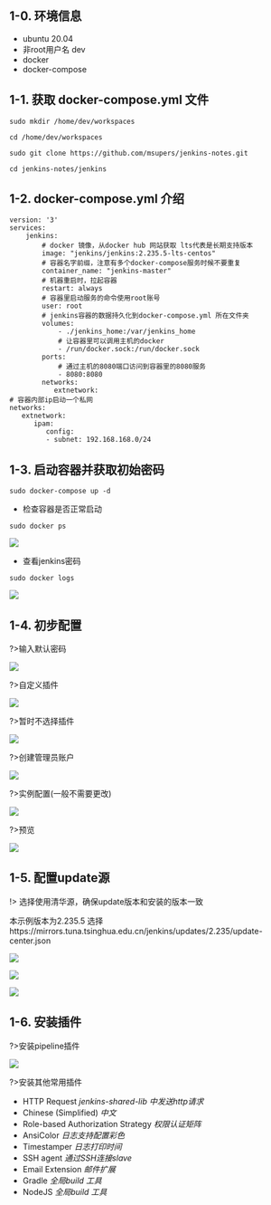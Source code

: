 ## 1-0. 环境信息

- ubuntu 20.04
- 非root用户名 dev
- docker
- docker-compose

## 1-1. 获取 docker-compose.yml 文件

```
sudo mkdir /home/dev/workspaces

cd /home/dev/workspaces

sudo git clone https://github.com/msupers/jenkins-notes.git

cd jenkins-notes/jenkins

```

## 1-2. docker-compose.yml 介绍

```
version: '3'
services:
    jenkins:
        # docker 镜像，从docker hub 网站获取 lts代表是长期支持版本
        image: "jenkins/jenkins:2.235.5-lts-centos"
        # 容器名字前缀，注意有多个docker-compose服务时候不要重复
        container_name: "jenkins-master"
        # 机器重启时，拉起容器
        restart: always
        # 容器里启动服务的命令使用root账号
        user: root
        # jenkins容器的数据持久化到docker-compose.yml 所在文件夹
        volumes:
            - ./jenkins_home:/var/jenkins_home
            # 让容器里可以调用主机的docker
            - /run/docker.sock:/run/docker.sock
        ports:
            # 通过主机的8080端口访问到容器里的8080服务
            - 8080:8080
        networks:
           extnetwork:
# 容器内部ip启动一个私网
networks:
   extnetwork:
      ipam:
         config:
         - subnet: 192.168.168.0/24
```

## 1-3. 启动容器并获取初始密码

```
sudo docker-compose up -d 
```

- 检查容器是否正常启动

```
sudo docker ps 
```

![](../_images/2020-11-12_20-10.png)

- 查看jenkins密码

```
sudo docker logs  
```

![](../_images/2020-11-12_20-11.png)

## 1-4. 初步配置

?>输入默认密码

![](../_images/2020-11-12_20-31.png)

?>自定义插件

![](../_images/2020-11-12_20-32.png)

?>暂时不选择插件

![](../_images/2020-11-12_20-33.png)

?>创建管理员账户

![](../_images/2020-11-12_20-34.png)

?>实例配置(一般不需要更改)

![](../_images/2020-11-12_20-35.png)

?>预览

![](../_images/2020-11-12_20-36.png)

## 1-5. 配置update源

!> 选择使用清华源，确保update版本和安装的版本一致

本示例版本为2.235.5 选择https://mirrors.tuna.tsinghua.edu.cn/jenkins/updates/2.235/update-center.json

![](../_images/2020-11-12_20-43.png)

![](../_images/2020-11-12_20-44.png)

![](../_images/2020-11-12_20-47.png)



## 1-6. 安装插件

?>安装pipeline插件

![](../_images/2020-11-12_20-51.gif)

?>安装其他常用插件

- HTTP Request *jenkins-shared-lib 中发送http请求*
- Chinese (Simplified) *中文*
- Role-based Authorization Strategy *权限认证矩阵*
- AnsiColor *日志支持配置彩色*
- Timestamper *日志打印时间*
- SSH agent *通过SSH连接slave*
- Email Extension *邮件扩展*
- Gradle *全局build 工具*
- NodeJS *全局build 工具*

